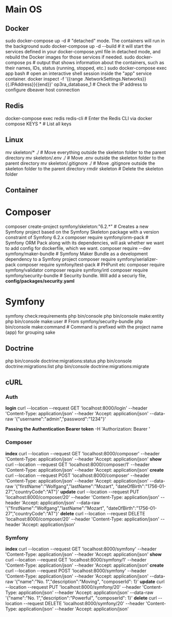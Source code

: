 # Main OS

## Docker

sudo docker-compose up -d         # "detached" mode. The containers will run in the background
sudo docker-compose up -d --build # it will start the services defined in your docker-compose.yml file in detached mode, and rebuild the Docker images for those services if needed.
sudo docker-compose ps            # output that shows information about the containers, such as their names, IDs, status (running, stopped, etc.)
sudo docker-compose exec app bash # open an interactive shell session inside the "app" service container.
docker inspect -f '{{range .NetworkSettings.Networks}}{{.IPAddress}}{{end}}' op3ra_database_1 # Check the IP address to configure dbeaver host connection

## Redis

docker-compose exec redis redis-cli # Enter the Redis CLI via docker compose
KEYS *                              # List all keys


## Linux

mv skeleton/* ./                  # Move everything outside the skeleton folder to the parent directory
mv skeleton/.env ./               # Move .env outside the skeleton folder to the parent directory
mv skeleton/.gitignore ./         # Move .gitignore outside the skeleton folder to the parent directory
rmdir skeleton                    # Delete the skeleton folder

## Container

# Composer

composer create-project symfony/skeleton:"6.2.*" #  Creates a new Symfony project based on the Symfony Skeleton package with a version constraint of Symfony 6.2.x
composer require symfony/orm-pack                # Symfony ORM Pack along with its dependencies, will ask whether we want to add config for dockerfile, which we want.
composer require --dev symfony/maker-bundle      # Symfony Maker Bundle as a development dependency to a Symfony project
composer require symfony/serializer-pack
composer require symfony/test-pack               # PHPunit etc
composer require symfony/validator
composer require symfony/intl
composer require symfony/security-bundle         # Security bundle. Will add a securiy file, **config/packages/security.yaml**

# Symfony

symfony check:requirements
php bin/console
php bin/console make:entity
php bin/console make:user                        # From symfony/security-bundle
php bin/console make:command                     # Command is prefixed with the project name (app) for grouping sake

## Doctrine

php bin/console doctrine:migrations:status
php bin/console doctrine:migrations:list
php bin/console doctrine:migrations:migrate

## cURL

### Auth

**login**
curl --location --request GET 'localhost:8000/login' --header 'Content-Type: application/json' --header 'Accept: application/json' --data-raw '{"username":"admin","password":"1234"}'

**Passing the Authentication Bearer token**
-H 'Authorization: Bearer <token>'

### Composer

**index**
curl --location --request GET 'localhost:8000/composer' --header 'Content-Type: application/json' --header 'Accept: application/json'
**show**
curl --location --request GET 'localhost:8000/composer/1' --header 'Content-Type: application/json' --header 'Accept: application/json'
**create**
curl --location --request POST 'localhost:8000/composer' --header 'Content-Type: application/json' --header 'Accept: application/json' --data-raw '{"firstName":"Wolfgang","lastName":"Mozart", "dateOfBirth":"1756-01-27","countryCode":"AT"}'
**update**
curl --location --request PUT 'localhost:8000/composer/20' --header 'Content-Type: application/json' --header 'Accept: application/json' --data-raw '{"firstName":"Wolfgang","lastName":"Mozart", "dateOfBirth":"1756-01-27","countryCode":"AT"}'
**delete**
curl --location --request DELETE 'localhost:8000/composer/20' --header 'Content-Type: application/json' --header 'Accept: application/json'

### Symfony

**index**
curl --location --request GET 'localhost:8000/symfony' --header 'Content-Type: application/json' --header 'Accept: application/json'
**show**
curl --location --request GET 'localhost:8000/symfony/1' --header 'Content-Type: application/json' --header 'Accept: application/json'
**create**
curl --location --request POST 'localhost:8000/symfony' --header 'Content-Type: application/json' --header 'Accept: application/json' --data-raw '{"name":"No. 1","description":"Moving", "composerId": 1}'
**update**
curl --location --request PUT 'localhost:8000/symfony/20' --header 'Content-Type: application/json' --header 'Accept: application/json' --data-raw '{"name":"No. 1","description":"Powerful", "composerId": 1}'
**delete**
curl --location --request DELETE 'localhost:8000/symfony/20' --header 'Content-Type: application/json' --header 'Accept: application/json'